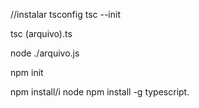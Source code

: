 //instalar tsconfig
tsc --init

tsc (arquivo).ts

node ./arquivo.js

npm init

npm install/i
 node
 npm install -g typescript.